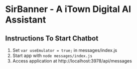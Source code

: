 # SirBanner - A iTown Digital AI Assistant

## Instructions To Start Chatbot
1. Set `var useEmulator = true;` in messages/index.js
2. Start app with `node messages/index.js`
3. Access application at http://localhost:3978/api/messages
